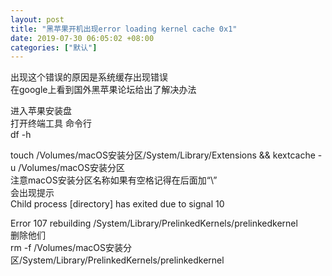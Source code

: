 ```yaml
---
layout: post
title: "黑苹果开机出现error loading kernel cache 0x1"
date: 2019-07-30 06:05:02 +08:00
categories: ["默认"]
---
```


<p>出现这个错误的原因是系统缓存出现错误<br />在google上看到国外黑苹果论坛给出了解决办法</p><p>进入苹果安装盘<br />打开终端工具   命令行<br />df -h</p><p>touch /Volumes/macOS安装分区/System/Library/Extensions && kextcache -u /Volumes/macOS安装分区<br />注意macOS安装分区名称如果有空格记得在后面加“\”<br />会出现提示<br />Child process [directory] has exited due to signal 10</p><p>Error 107 rebuilding /System/Library/PrelinkedKernels/prelinkedkernel<br />删除他们<br />rm -f /Volumes/macOS安装分区/System/Library/PrelinkedKernels/prelinkedkernel</p>
